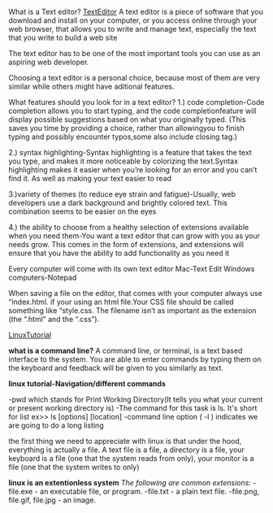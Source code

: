 What is a Text editor? 
[TextEditor](https://codefellows.github.io/code-102-guide/curriculum/class-02/Choosing-A-Text-Editor--The-Older-Coder.pdf)
A text editor is a piece of software that you download and install on your computer, or you access online through your web browser, that 
allows you to write and manage text, especially the text that you write
to build a web site

The text editor has to be one of the most important tools you can use as an aspiring web developer.

Choosing a text editor is a personal choice, because most of them are very similar while others might have aditional features.

What features should you look for in a text editor?
1.) code completion-Code completion allows you to start typing, and the code completionfeature will display possible suggestions based on what you originally typed. 
(This saves you time by providing a choice, rather than allowingyou to finish typing and possibly encounter typos,some also include closing tag.)

2.) syntax highlighting-Syntax highlighting is a feature that takes the text you type, and makes it more noticeable by colorizing the text.Syntax highlighting makes it
easier when you’re looking for an error and you can’t find it. As well as making your text easier to read

3.)variety of themes (to reduce eye strain and fatigue)-Usually, web developers use a dark background and brightly colored text. This combination seems to be easier on the eyes

4.) the ability to choose from a healthy selection of extensions available when you need them-You want a text editor that can grow with you as your
needs grow. This comes in the form of extensions, and extensions will ensure that you have the ability to add functionality as you need it

Every computer will come with its own text editor 
Mac-Text Edit 
Windows computers-Notepad

When saving a file on the editor, that comes with your computer always use  “index.html. if your using an html file.Your
CSS file should be called something like “style.css.
The filename isn’t as important as the extension (the “.html” and the “.css”).

[LinuxTutorial](https://ryanstutorials.net/linuxtutorial/navigation.php)

**what is a command line?**
A command line, or terminal, is a text based interface to the system. 
You are able to enter commands by typing them on the keyboard and feedback will be given to you similarly as text.

**linux tutorial-Navigation/different commands**

-pwd which stands for Print Working Directory(It tells you what your current or present working directory is)
-The command for this task is ls. It's short for list  ex>>   ls [options] [location]
-command line option ( -l ) indicates we are going to do a long listing


the first thing we need to appreciate with linux is that under the hood, everything is actually a file.
A text file is a file, a directory is a file, your keyboard is a file (one that the system reads from only), your monitor is a file (one that the system writes to only) 


**linux is an extentionless system**
*The following are common extensions:*
-file.exe - an executable file, or program.
-file.txt - a plain text file.
-file.png, file.gif, file.jpg - an image.
